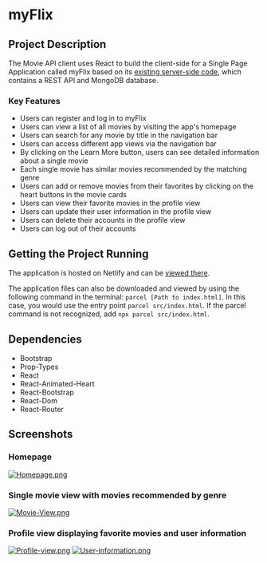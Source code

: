 # myFlix

## Project Description
The Movie API client uses React to build the client-side for a Single Page Application called myFlix based on its [existing server-side code](https://github.com/kayleebowers/movie-api), which contains a REST API and MongoDB database.

### Key Features
* Users can register and log in to myFlix
* Users can view a list of all movies by visiting the app's homepage
* Users can search for any movie by title in the navigation bar
* Users can access different app views via the navigation bar
* By clicking on the Learn More button, users can see detailed information about a single movie
* Each single movie has similar movies recommended by the matching genre
* Users can add or remove movies from their favorites by clicking on the heart buttons in the movie cards
* Users can view their favorite movies in the profile view
* Users can update their user information in the profile view
* Users can delete their accounts in the profile view
* Users can log out of their accounts

## Getting the Project Running
The application is hosted on Netlify and can be [viewed there](https://myflix22.netlify.app/). 

The application files can also be downloaded and viewed by using the following command in the terminal: `parcel [Path to index.html]`. In this case, you would use the entry point `parcel src/index.html`. If the parcel command is not recognized, add  `npx parcel src/index.html`.

## Dependencies
* Bootstrap
* Prop-Types
* React
* React-Animated-Heart
* React-Bootstrap
* React-Dom
* React-Router

## Screenshots
### Homepage
[![Homepage.png](https://i.postimg.cc/CLxWqXw1/Homepage.png)](https://postimg.cc/BtRYWhL9)

### Single movie view with movies recommended by genre
[![Movie-View.png](https://i.postimg.cc/XYFxGkBq/Movie-View.png)](https://postimg.cc/JsrjSJqC)

### Profile view displaying favorite movies and user information
[![Profile-view.png](https://i.postimg.cc/C1KjNG5j/Profile-view.png)](https://postimg.cc/jWGwqJz5)
[![User-information.png](https://i.postimg.cc/GpXDH4K9/User-information.png)](https://postimg.cc/p9nrSXgt)
